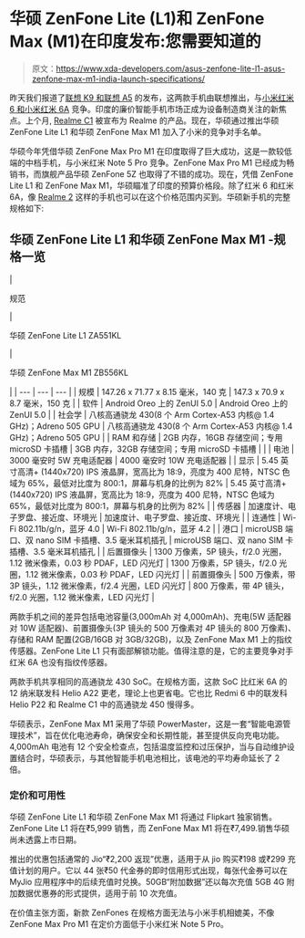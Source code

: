# 华硕 ZenFone Lite (L1)和 ZenFone Max (M1)在印度发布:您需要知道的

> 原文：<https://www.xda-developers.com/asus-zenfone-lite-l1-asus-zenfone-max-m1-india-launch-specifications/>

昨天我们报道了[联想 K9 和联想 A5](https://www.xda-developers.com/lenovo-k9-lenovo-a5-india-launch-specifications/) 的发布，这两款手机由联想推出，与[小米红米 6 和小米红米 6A](https://www.xda-developers.com/xiaomi-redmi-6-redmi-6-pro-redmi-6a-india/) 竞争。印度的廉价智能手机市场正成为设备制造商关注的新焦点。上个月, [Realme C1](https://www.xda-developers.com/realme-2-pro-realme-c1-india-launch-specifications/) 被宣布为 Realme 的产品。现在，华硕通过推出华硕 ZenFone Lite L1 和华硕 ZenFone Max M1 加入了小米的竞争对手名单。

华硕今年凭借华硕 ZenFone Max Pro M1 在印度取得了巨大成功，这是一款较低端的中档手机，与小米红米 Note 5 Pro 竞争。ZenFone Max Pro M1 已经成为畅销书，而旗舰产品华硕 ZenFone 5Z 也取得了不错的成功。现在，凭借 ZenFone Lite L1 和 ZenFone Max M1，华硕瞄准了印度的预算价格段。除了红米 6 和红米 6A，像 [Realme 2](https://www.xda-developers.com/realme-2-india-launch-specifications/) 这样的手机也可以在这个价格范围内买到。华硕新手机的完整规格如下:

## 华硕 ZenFone Lite L1 和华硕 ZenFone Max M1 -规格一览

| 

规范

 | 

华硕 ZenFone Lite L1 ZA551KL

 | 

华硕 ZenFone Max M1 ZB556KL

 |
| --- | --- | --- |
| 规模 | 147.26 x 71.77 x 8.15 毫米，140 克 | 147.3 x 70.9 x 8.7 毫米，150 克 |
| 软件 | Android Oreo 上的 ZenUI 5.0 | Android Oreo 上的 ZenUI 5.0 |
| 社会学 | 八核高通骁龙 430(8 个 Arm Cortex-A53 内核@ 1.4 GHz)；Adreno 505 GPU | 八核高通骁龙 430(8 个 Arm Cortex-A53 内核@ 1.4 GHz)；Adreno 505 GPU |
| RAM 和存储 | 2GB 内存，16GB 存储空间；专用 microSD 卡插槽 | 3GB 内存，32GB 存储空间；专用 microSD 卡插槽 |  |
| 电池 | 3000 毫安时 5W 充电适配器 | 4000 毫安时 10W 充电适配器 |
| 显示 | 5.45 英寸高清+ (1440x720) IPS 液晶屏，宽高比为 18:9，亮度为 400 尼特，NTSC 色域为 65%，最低对比度为 800:1，屏幕与机身的比例为 82% | 5.45 英寸高清+ (1440x720) IPS 液晶屏，宽高比为 18:9，亮度为 400 尼特，NTSC 色域为 65%，最低对比度为 800:1，屏幕与机身的比例为 82% |
| 传感器 | 加速度计、电子罗盘、接近度、环境光 | 加速度计、电子罗盘、接近度、环境光 |
| 连通性 | Wi-Fi 802.11b/g/n，蓝牙 4.0 | Wi-Fi 802.11b/g/n，蓝牙 4.2 |
| 港口 | microUSB 端口、双 nano SIM 卡插槽、3.5 毫米耳机插孔 | microUSB 端口、双 nano SIM 卡插槽、3.5 毫米耳机插孔 |
| 后置摄像头 | 1300 万像素，5P 镜头，f/2.0 光圈，1.12 微米像素，0.03 秒 PDAF，LED 闪光灯 | 1300 万像素，5P 镜头，f/2.0 光圈，1.12 微米像素，0.03 秒 PDAF，LED 闪光灯 |
| 前置摄像头 | 500 万像素，带 3P 镜头，1.12 微米像素，f/2.4 光圈，LED 闪光灯 | 800 万像素，带 4P 镜头，f/2.0 光圈，1.12 微米像素，LED 闪光灯 |

两款手机之间的差异包括电池容量(3,000mAh 对 4,000mAh)、充电(5W 适配器对 10W 适配器)、前置摄像头(3P 镜头的 500 万像素对 4P 镜头的 800 万像素)、存储和 RAM 配置(2GB/16GB 对 3GB/32GB)，以及 ZenFone Max M1 上的指纹传感器。ZenFone Lite L1 只有面部解锁功能。值得注意的是，它的主要竞争对手红米 6A 也没有指纹传感器。

两款手机共享相同的高通骁龙 430 SoC。在规格方面，这款 SoC 比红米 6A 的 12 纳米联发科 Helio A22 更老，理论上也更省电。它也比 Redmi 6 中的联发科 Helio P22 和 Realme C1 中的高通骁龙 450 慢得多。

华硕表示，ZenFone Max M1 采用了华硕 PowerMaster，这是一套“智能电源管理技术”，旨在优化电池寿命，确保安全和长期性能，甚至提供反向充电功能。4,000mAh 电池有 12 个安全检查点，包括温度监控和过压保护，当与自动维护设置结合时，华硕表示，与其他智能手机电池相比，该电池的平均寿命延长了 2 倍。

### 定价和可用性

华硕 ZenFone Lite L1 和华硕 ZenFone Max M1 将通过 Flipkart 独家销售。ZenFone Lite L1 将在₹5,999 销售，而 ZenFone Max M1 将在₹7,499.销售华硕尚未透露上市日期。

推出的优惠包括通常的 Jio“₹2,200 返现”优惠，适用于从 jio 购买₹198 或₹299 充值计划的用户。它以 44 张₹50 代金券的即时信用形式出现，每张代金券可以在 MyJio 应用程序中的后续充值时兑换。50GB“附加数据”还以每次充值 5GB 4G 附加数据优惠券的形式提供，适用于前 10 次充值。

在价值主张方面，新款 ZenFones 在规格方面无法与小米手机相媲美，不像 ZenFone Max Pro M1 在定价方面低于小米红米 Note 5 Pro。
